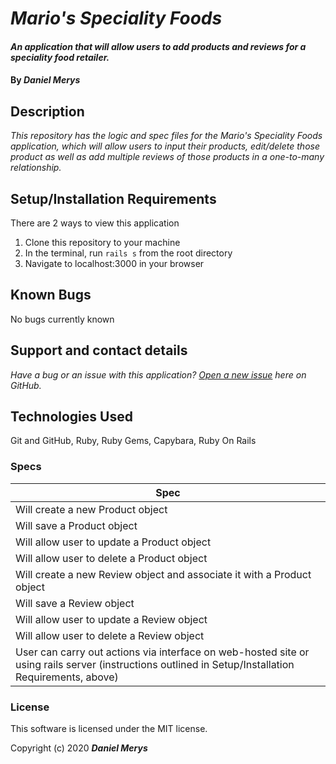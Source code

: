 # _Mario's Speciality Foods_

#### _An application that will allow users to add products and reviews for a speciality food retailer._

#### By _**Daniel Merys**_

## Description

_This repository has the logic and spec files for the Mario's Speciality Foods application, which will allow users to input their products, edit/delete those product as well as add multiple reviews of those products in a one-to-many relationship._

## Setup/Installation Requirements

There are 2 ways to view this application

1. Clone this repository to your machine
2. In the terminal, run `rails s` from the root directory
3. Navigate to localhost:3000 in your browser


## Known Bugs

No bugs currently known
 
## Support and contact details

_Have a bug or an issue with this application? [Open a new issue](https://github.com/dkmerys/marios_food_products/issues) here on GitHub._

## Technologies Used


Git and GitHub,
Ruby,
Ruby Gems,
Capybara,
Ruby On Rails

### Specs
| Spec                                                                         |
|------------------------------------------------------------------------------|
| Will create a new Product object                                             |
| Will save a Product object                                                   |
| Will allow user to update a Product object                                   |
| Will allow user to delete a Product object                                   |
| Will create a new Review object and associate it with a Product object       |
| Will save a Review object                                                 |
| Will allow user to update a Review object                                 |
| Will allow user to delete a Review object                                 |
| User can carry out actions via interface on web-hosted site or using rails server (instructions outlined in Setup/Installation Requirements, above) |

### License

This software is licensed under the MIT license.

Copyright (c) 2020 **_Daniel Merys_**